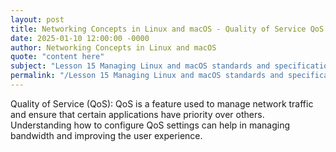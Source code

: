 ```yaml
---
layout: post
title: Networking Concepts in Linux and macOS - Quality of Service QoS
date: 2025-01-10 12:00:00 -0000
author: Networking Concepts in Linux and macOS
quote: "content here"
subject: "Lesson 15 Managing Linux and macOS standards and specifications"
permalink: "/Lesson 15 Managing Linux and macOS standards and specifications/Networking Concepts in Linux and macOS/Networking Concepts in Linux and macOS - Quality of Service QoS"
---
```


Quality of Service (QoS): QoS is a feature used to manage network traffic and ensure that certain applications have priority over others. Understanding how to configure QoS settings can help in managing bandwidth and improving the user experience.
